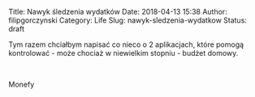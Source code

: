 Title: Nawyk śledzenia wydatków
Date: 2018-04-13 15:38
Author: filipgorczynski
Category: Life
Slug: nawyk-sledzenia-wydatkow
Status: draft

Tym razem chciałbym napisać co nieco o 2 aplikacjach, które pomogą kontrolować - może chociaż w niewielkim stopniu - budżet domowy.

 

Monefy

 

